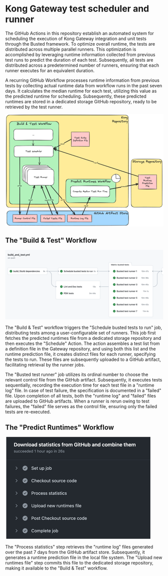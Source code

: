 # Kong Gateway test scheduler and runner

The GitHub Actions in this repository establish an automated system
for scheduling the execution of Kong Gateway integration and unit
tests through the Busted framework. To optimize overall runtime, the
tests are distributed across multiple parallel runners. This
optimization is accomplished by leveraging runtime information
collected from previous test runs to predict the duration of each
test. Subsequently, all tests are distributed across a predetermined
number of runners, ensuring that each runner executes for an
equivalent duration.

A recurring GitHub Workflow processes runtime information from
previous tests by collecting actual runtime data from workflow runs in
the past seven days. It calculates the median runtime for each test,
utilizing this value as the predicted runtime for
scheduling. Subsequently, these predicted runtimes are stored in a
dedicated storage GitHub repository, ready to be retrieved by the test
runner.

![boxes_and_arrows.png](img%2Fboxes_and_arrows.png)

## The "Build & Test" Workflow

![Build & Test Workflow](img/build_and_test.png)

The "Build & Test" workflow triggers the "Schedule busted tests to
run" job, distributing tests among a user-configurable set of
runners. This job first fetches the predicted runtimes file from a
dedicated storage repository and then executes the "Schedule"
Action. The action assembles a test list from a definition file in the
Gateway repository, and using both this list and the runtime
prediction file, it creates distinct files for each runner, specifying
the tests to run. These files are subsequently uploaded to a GitHub
artifact, facilitating retrieval by the runner jobs.

The "Busted test runner" job utilizes its ordinal number to choose the
relevant control file from the GitHub artifact. Subsequently, it
executes tests sequentially, recording the execution time for each
test file in a "runtime log" file. In case of test failure, the
specification is documented in a "failed" file. Upon completion of all
tests, both the "runtime log" and "failed" files are uploaded to
GitHub artifacts. When a runner is rerun owing to test failures, the
"failed" file serves as the control file, ensuring only the failed
tests are re-executed.

## The "Predict Runtimes" Workflow

![download_statistics.png](img%2Fdownload_statistics.png)

The "Process statistics" step retrieves the "runtime log" files
generated over the past 7 days from the GitHub artifact
store. Subsequently, it generates a runtime prediction file in the
local file system. The "Upload new runtimes file" step commits this
file to the dedicated storage repository, making it available to the
"Build & Test" workflow.
